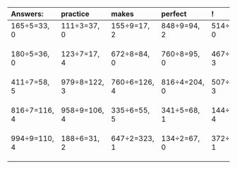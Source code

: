 | Answers: | practice | makes | perfect | ! |
| :--- | :--- | :--- | :--- | :--- |
| 165÷5=33, 0 | 111÷3=37, 0 | 155÷9=17, 2 | 848÷9=94, 2 | 514÷2=257, 0 | 
|   |   |   |   |   | 
|   |   |   |   |   | 
|   |   |   |   |   | 
| 180÷5=36, 0 | 123÷7=17, 4 | 672÷8=84, 0 | 760÷8=95, 0 | 467÷8=58, 3 | 
|   |   |   |   |   | 
|   |   |   |   |   | 
|   |   |   |   |   | 
| 411÷7=58, 5 | 979÷8=122, 3 | 760÷6=126, 4 | 816÷4=204, 0 | 507÷6=84, 3 | 
|   |   |   |   |   | 
|   |   |   |   |   | 
|   |   |   |   |   | 
| 816÷7=116, 4 | 958÷9=106, 4 | 335÷6=55, 5 | 341÷5=68, 1 | 144÷5=28, 4 | 
|   |   |   |   |   | 
|   |   |   |   |   | 
|   |   |   |   |   | 
| 994÷9=110, 4 | 188÷6=31, 2 | 647÷2=323, 1 | 134÷2=67, 0 | 372÷7=53, 1 | 
|   |   |   |   |   | 
|   |   |   |   |   | 
|   |   |   |   |   | 
